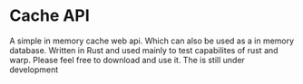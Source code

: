 # Cache API

A simple in memory cache web api. Which can also be used as a in memory database. Written in Rust and used mainly to test capabilites of rust and warp. 
Please feel free to download and use it. The is still under development
